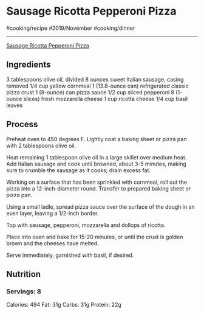# Sausage Ricotta Pepperoni Pizza
#cooking/recipe #2019/November #cooking/dinner
- - - -
 [Sausage Ricotta Pepperoni Pizza](https://damndelicious.net/2016/11/29/sausage-ricotta-pepperoni-pizza/) 

## Ingredients
3 tablespoons olive oil, divided
8 ounces sweet Italian sausage, casing removed
1/4 cup yellow cornmeal
1 (13.8-ounce can) refrigerated classic pizza crust
1 (8-ounce) can pizza sauce
1/2 cup sliced pepperoni
8 (1-ounce slices) fresh mozzarella cheese
1 cup ricotta cheese
1/4 cup basil leaves

## Process
Preheat oven to 450 degrees F. Lightly coat a baking sheet or pizza pan with 2 tablespoons olive oil.

Heat remaining 1 tablespoon olive oil in a large skillet over medium heat. Add Italian sausage and cook until browned, about 3-5 minutes, making sure to crumble the sausage as it cooks; drain excess fat.

Working on a surface that has been sprinkled with cornmeal, roll out the pizza into a 12-inch-diameter round. Transfer to prepared baking sheet or pizza pan.

Using a small ladle, spread pizza sauce over the surface of the dough in an even layer, leaving a 1/2-inch border.

Top with sausage, pepperoni, mozzarella and dollops of ricotta.

Place into oven and bake for 15-20 minutes, or until the crust is golden brown and the cheeses have melted.

Serve immediately, garnished with basil, if desired.

## Nutrition
### Servings: 8
Calories: 494
Fat: 31g
Carbs: 31g
Protein: 22g